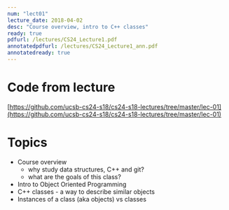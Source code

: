 ```yaml
---
num: "lect01"
lecture_date: 2018-04-02
desc: "Course overview, intro to C++ classes"
ready: true
pdfurl: /lectures/CS24_Lecture1.pdf
annotatedpdfurl: /lectures/CS24_Lecture1_ann.pdf
annotatedready: true
---
```


# Code from lecture

[https://github.com/ucsb-cs24-s18/cs24-s18-lectures/tree/master/lec-01](https://github.com/ucsb-cs24-s18/cs24-s18-lectures/tree/master/lec-01)

# Topics

* Course overview 
	- why study data structures, C++ and git?
	- what are the goals of this class?
* Intro to Object Oriented Programming
* C++ classes - a way to describe similar objects
* Instances of a class (aka objects) vs classes


